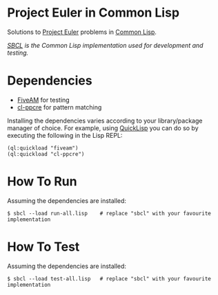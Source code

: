 # Project Euler in Common Lisp #

Solutions to [Project Euler](https://projecteuler.net/) problems in
[Common Lisp](https://common-lisp.net/).

*[SBCL](http://www.sbcl.org/) is the Common Lisp implementation used
for development and testing.*


# Dependencies #

* [FiveAM](https://common-lisp.net/project/fiveam/) for testing
* [cl-ppcre](http://edicl.github.io/cl-ppcre/) for pattern matching

Installing the dependencies varies according to your library/package
manager of choice. For example, using [QuickLisp](https://www.quicklisp.org/beta/)
you can do so by executing the following in the Lisp REPL:

```
(ql:quickload "fiveam")
(ql:quickload "cl-ppcre")
```

# How To Run #

Assuming the dependencies are installed:

```
$ sbcl --load run-all.lisp    # replace "sbcl" with your favourite implementation
```

# How To Test #

Assuming the dependencies are installed:

```
$ sbcl --load test-all.lisp   # replace "sbcl" with your favourite implementation
```
